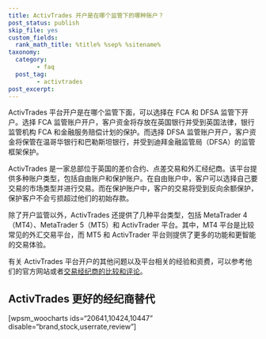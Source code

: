 ```yaml
---
title: ActivTrades 开户是在哪个监管下的哪种账户？
post_status: publish
skip_file: yes
custom_fields:
  rank_math_title: %title% %sep% %sitename%
taxonomy:
  category:
        - faq
  post_tag:
        - activtrades
post_excerpt: 
---
```

ActivTrades 平台开户是在哪个监管下面，可以选择在 FCA 和 DFSA 监管下开户。选择 FCA 监管账户开户，客户资金将存放在英国银行并受到英国法律，银行监管机构 FCA 和金融服务赔偿计划的保护。而选择 DFSA 监管账户开户，客户资金将保管在温哥华银行和巴勒斯坦银行，并受到迪拜金融监管局（DFSA）的监管框架保护。

ActivTrades 是一家总部位于英国的差价合约、点差交易和外汇经纪商。该平台提供多种账户类型，包括自由账户和保护账户。在自由账户中，客户可以选择自己要交易的市场类型并进行交易。而在保护账户中，客户的交易将受到反向余额保护，保护客户不会亏损超过他们的初始存款。

除了开户监管以外，ActivTrades 还提供了几种平台类型，包括 MetaTrader 4（MT4）、MetaTrader 5（MT5）和 ActivTrader 平台。其中，MT4 平台是比较常见的外汇交易平台，而 MT5 和 ActivTrader 平台则提供了更多的功能和更智能的交易体验。

有关 ActivTrades 平台开户的其他问题以及平台相关的经验和资费，可以参考他们的官方网站或者[交易经纪商的比较和评论](https://we.laowei8.com/broker/activtrades)。

## ActivTrades 更好的经纪商替代

[wpsm_woocharts ids=“20641,10424,10447” disable=“brand,stock,userrate,review”]